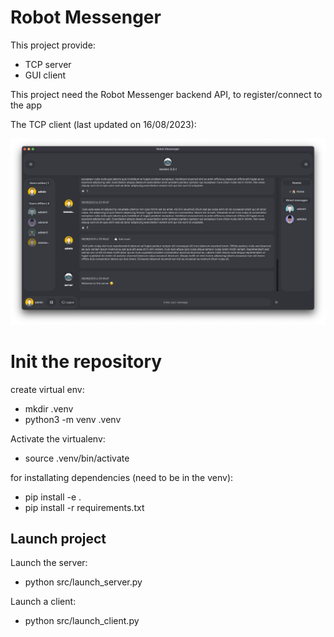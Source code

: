 
# Robot Messenger 

This project provide:
- TCP server
- GUI client

This project need the Robot Messenger backend API, to register/connect to the app

The TCP client (last updated on 16/08/2023):

![Alt text](./resources/images/readme_pic.png?raw=true "Client GUI")

# Init the repository

create virtual env:
 -  mkdir .venv
 -  python3 -m venv .venv

Activate the virtualenv:
- source .venv/bin/activate

for installating dependencies (need to be in the venv):
 - pip install -e .
 - pip install -r requirements.txt

 
## Launch project
Launch the server:
- python src/launch_server.py

Launch a client:
- python src/launch_client.py


